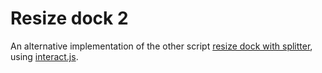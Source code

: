 # Resize dock 2

An alternative implementation of the other script [resize dock with splitter](../resize_dock_with_splitter), using [interact.js](https://interactjs.io/).


